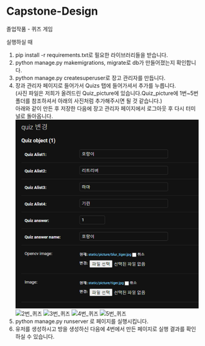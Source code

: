 # Capstone-Design
졸업작품 - 퀴즈 게임

실행하실 때   
1. pip install -r requirements.txt로 필요한 라이브러리들을 받습니다.
2. python manage.py makemigrations, migrate로 db가 만들어졌는지 확인합니다.
3. python manage.py createsuperuser로 장고 관리자를 만듭니다.
4. 장과 관리자 페이지로 들어가서 Quizs 탭에 들어가셔서 추가를 누릅니다.    
(사진 파일은 저희가 올려드린 Quiz_picture에 있습니다.Quiz_picture에 1번~5번 폴더를 참조하셔서
아래의 사진처럼 추가해주시면 될 것 같습니다.)   
아래와 같이 만든 후 저장한 다음에 장고 관리자 페이지에서 로그아웃 후 다시 터미널로 돌아옵니다.
![1번_퀴즈](readme_picture/img.png)
![2번_퀴즈](readme_picture/img._1png)
![3번_퀴즈](readme_picture/img._2png)
![4번_퀴즈](readme_picture/img._3png)
![5번_퀴즈](readme_picture/img._4png)
5. python manage.py runserver 로 페이지를 실행시킵니다.
6. 유저를 생성하시고 방을 생성하신 다음에 4번에서 만든 페이지로 실행 결과를 확인하실 수 있습니다.
